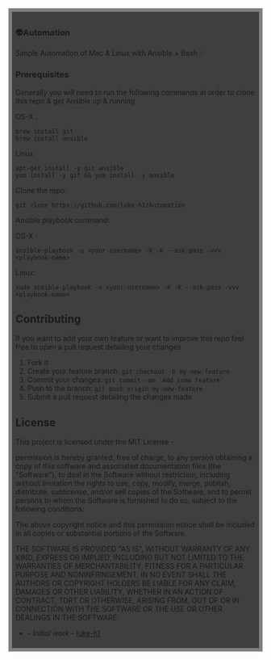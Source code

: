<div style="background:rgba(0,0,0,0.5);padding:0.5em;">
<div style="background:rgba(0,0,0,0.5);padding:0.5em;">
<h3>👽Automation</h3>   

Simple Automation of Mac & Linux with Ansible + Bash ✅

### Prerequisites

Generally you will need to run the following commands in order to clone this repo & get Ansible up & running 

OS-X : 
```
brew install git  
brew install ansible 
```

Linux 
```
apt-get install -y git ansible 
yum install -y git && yum install -y ansible
```

Clone the repo: 
```
git clone https://github.com/luke-h1/Automation 
```


Ansible playbook command: 

OS-X : 
```
ansible-playbook -u <your-username> -K -K --ask-pass -vvv <playbook-name> 
```

Linux: 
```
sudo ansible-playbook -u <your-username> -K -K --ask-pass -vvv <playbook-name> 
```

## Contributing
If you want to add your own feature or want to improve this repo feel free to open a pull request detailing your changes
1. Fork it 
2. Create your feature branch: `git checkout -b my-new-feature`
3. Commit your changes: `git commit -am 'Add some feature'`
4. Push to the branch: `git push origin my-new-feature`
5. Submit a pull request detailing the changes made 


## License
This project is licensed under the MIT License - 

permission is hereby granted, free of charge, to any person obtaining a copy of this software and associated documentation files (the "Software"), to deal in the Software without restriction, including without limitation the rights to use, copy, modify, merge, publish, distribute, sublicense, and/or sell copies of the Software, and to permit persons to whom the Software is furnished to do so, subject to the following conditions:

The above copyright notice and this permission notice shall be included in all copies or substantial portions of the Software.

THE SOFTWARE IS PROVIDED "AS IS", WITHOUT WARRANTY OF ANY KIND, EXPRESS OR IMPLIED, INCLUDING BUT NOT LIMITED TO THE WARRANTIES OF MERCHANTABILITY, FITNESS FOR A PARTICULAR PURPOSE AND NONINFRINGEMENT. IN NO EVENT SHALL THE AUTHORS OR COPYRIGHT HOLDERS BE LIABLE FOR ANY CLAIM, DAMAGES OR OTHER LIABILITY, WHETHER IN AN ACTION OF CONTRACT, TORT OR OTHERWISE, ARISING FROM, OUT OF OR IN CONNECTION WITH THE SOFTWARE OR THE USE OR OTHER DEALINGS IN THE SOFTWARE.

* **<luke-h1>** - *Initial work* - [luke-h1](https://github.com/luke-h1)

